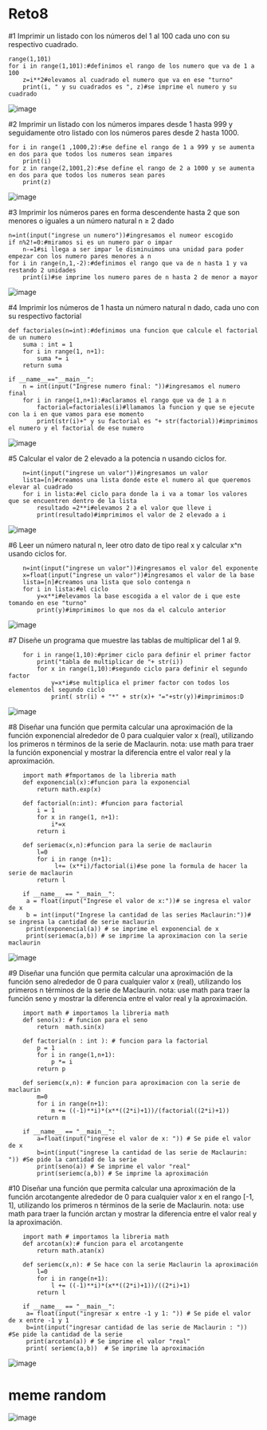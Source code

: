 # Reto8
#1
Imprimir un listado con los números del 1 al 100 cada uno con su respectivo cuadrado.

    range(1,101)
    for i in range(1,101):#definimos el rango de los numero que va de 1 a 100
        z=i**2#elevamos al cuadrado el numero que va en ese "turno"
        print(i, " y su cuadrados es ", z)#se imprime el numero y su cuadrado
        
![image](https://user-images.githubusercontent.com/124606636/233543747-177fae62-1a4d-4903-aaa2-b4678a0009ed.png)

#2
Imprimir un listado con los números impares desde 1 hasta 999 y seguidamente otro listado con los números pares desde 2 hasta 1000.

    for i in range(1 ,1000,2):#se define el rango de 1 a 999 y se aumenta en dos para que todos los numeros sean impares
        print(i)
    for z in range(2,1001,2):#se define el rango de 2 a 1000 y se aumenta en dos para que todos los numeros sean pares
        print(z)

![image](https://user-images.githubusercontent.com/124606636/233543835-b38333ee-ff1b-4451-86f7-2d305a35a0c2.png)

#3
Imprimir los números pares en forma descendente hasta 2 que son menores o iguales a un número natural n ≥ 2 dado

    n=int(input("ingrese un numero"))#ingresamos el numeor escogido
    if n%2!=0:#miramos si es un numero par o impar
        n-=1#si llega a ser impar le disminuimos una unidad para poder empezar con los numero pares menores a n 
    for i in range(n,1,-2):#definimos el rango que va de n hasta 1 y va restando 2 unidades
        print(i)#se imprime los numero pares de n hasta 2 de menor a mayor 
        
![image](https://user-images.githubusercontent.com/124606636/233543989-e1c3dd16-20c5-47f8-9273-ee18397d7aa8.png)

#4
Imprimir los números de 1 hasta un número natural n dado, cada uno con su respectivo factorial

    def factoriales(n=int):#definimos una funcion que calcule el factorial de un numero
        suma : int = 1
        for i in range(1, n+1):
            suma *= i
        return suma

    if __name__=="__main__":
        n = int(input("Ingrese numero final: "))#ingresamos el numero final 
        for i in range(1,n+1):#aclaramos el rango que va de 1 a n 
            factorial=factoriales(i)#llamamos la funcion y que se ejecute con la i en que vamos para ese momento
            print(str(i)+" y su factorial es "+ str(factorial))#imprimimos el numero y el factorial de ese numero 

![image](https://user-images.githubusercontent.com/124606636/233544310-20bd070c-ec5d-48a0-bb09-9b086cfeccba.png)

#5
Calcular el valor de 2 elevado a la potencia n usando ciclos for.

        n=int(input("ingrese un valor"))#ingresamos un valor
        lista=[n]#creamos una lista donde este el numero al que queremos elevar al cuadrado 
        for i in lista:#el ciclo para donde la i va a tomar los valores que se encuentren dentro de la lista
            resultado =2**i#elevamos 2 a el valor que lleve i 
            print(resultado)#imprimimos el valor de 2 elevado a i

![image](https://user-images.githubusercontent.com/124606636/233544359-773d3213-31b2-486e-863e-c5db4ce4f8bb.png)

#6
Leer un número natural n, leer otro dato de tipo real x y calcular x^n usando ciclos for.

        n=int(input("ingrese un valor"))#ingresamos el valor del exponente 
        x=float(input("ingrese un valor"))#ingresamos el valor de la base
        lista=[n]#creamos una lista que solo contenga n 
        for i in lista:#el ciclo
            y=x**i#elevamos la base escogida a el valor de i que este tomando en ese "turno"
            print(y)#imprimimos lo que nos da el calculo anterior
![image](https://user-images.githubusercontent.com/124606636/233544439-25244d35-c15d-4e6c-b089-099df863daae.png)


#7
Diseñe un programa que muestre las tablas de multiplicar del 1 al 9.

        for i in range(1,10):#primer ciclo para definir el primer factor  
            print("tabla de multiplicar de "+ str(i))
            for x in range(1,10):#segundo ciclo para definir el segundo factor 
                y=x*i#se multiplica el primer factor con todos los elementos del segundo ciclo 
                print( str(i) + "*" + str(x)+ "="+str(y))#imprimimos:D
![image](https://user-images.githubusercontent.com/124606636/233544515-526af915-9726-4f69-8a8b-b6d08d95180c.png)

#8
Diseñar una función que permita calcular una aproximación de la función exponencial alrededor de 0 para cualquier valor x (real), utilizando los primeros n términos de la serie de Maclaurin. nota: use math para traer la función exponencial y mostrar la diferencia entre el valor real y la aproximación.

        import math #fmportamos de la libreria math
        def exponencial(x):#funcion para la exponencial 
            return math.exp(x)

        def factorial(n:int): #funcion para factorial
            i = 1
            for x in range(1, n+1):
                i*=x
            return i

        def seriemac(x,n):#funcion para la serie de maclaurin
            l=0
            for i in range (n+1): 
                 l+= (x**i)/factorial(i)#se pone la formula de hacer la serie de maclaurin
            return l

        if __name__ == "__main__":  
         a = float(input("Ingrese el valor de x:"))# se ingresa el valor de x
         b = int(input("Ingrese la cantidad de las series Maclaurin:"))# se ingresa la cantidad de serie maclaurin
         print(exponencial(a)) # se imprime el exponencial de x
         print(seriemac(a,b)) # se imprime la aproximacion con la serie maclaurin
         
![image](https://user-images.githubusercontent.com/124606636/233544581-7ce4c759-dc28-4fea-80ac-ecb2c56a28d0.png)


#9
Diseñar una función que permita calcular una aproximación de la función seno alrededor de 0 para cualquier valor x (real), utilizando los primeros n términos de la serie de Maclaurin. nota: use math para traer la función seno y mostrar la diferencia entre el valor real y la aproximación.

        import math # importamos la libreria math
        def seno(x): # funcion para el seno
            return  math.sin(x) 

        def factorial(n : int ): # funcion para la factorial
            p = 1
            for i in range(1,n+1):
                p *= i
            return p

        def seriemc(x,n): # funcion para aproximacion con la serie de maclaurin 
            m=0
            for i in range(n+1):
                m += ((-1)**i)*(x**((2*i)+1))/(factorial((2*i)+1))
            return m

        if __name__ == "__main__": 
            a=float(input("ingrese el valor de x: ")) # Se pide el valor de x
            b=int(input("ingrese la cantidad de las serie de Maclaurin: ")) #Se pide la cantidad de la serie
            print(seno(a)) # Se imprime el valor "real"
            print(seriemc(a,b)) # Se imprime la aproximación
#10
Diseñar una función que permita calcular una aproximación de la función arcotangente alrededor de 0 para cualquier valor x en el rango [-1, 1], utilizando los primeros n términos de la serie de Maclaurin. nota: use math para traer la función arctan y mostrar la diferencia entre el valor real y la aproximación.

        import math # importamos la libreria math
        def arcotan(x):# funcion para el arcotangente
            return math.atan(x)

        def seriemc(x,n): # Se hace con la serie Maclaurin la aproximación
            l=0
            for i in range(n+1):
                l += ((-1)**i)*(x**((2*i)+1))/((2*i)+1)
            return l

        if __name__ == "__main__":  
         a= float(input("ingresar x entre -1 y 1: ")) # Se pide el valor de x entre -1 y 1
         b=int(input("ingresar cantidad de las serie de Maclaurin : ")) #Se pide la cantidad de la serie
         print(arcotan(a)) # Se imprime el valor "real"
         print( seriemc(a,b))  # Se imprime la aproximación
         
![image](https://user-images.githubusercontent.com/124606636/233545164-552e0d96-69b9-4ad0-9051-a773f94e4c32.png)

# meme random
![image](https://user-images.githubusercontent.com/124606636/233545409-da2dac22-45ad-4373-b45c-762db9d7d3e9.png)



